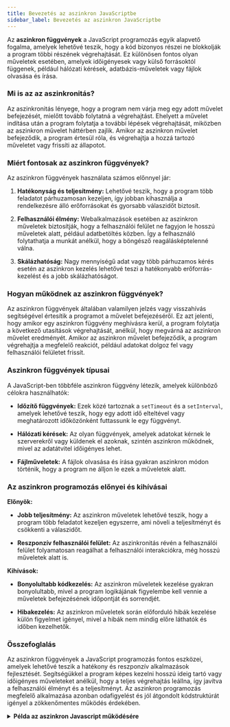 ```yaml
---
title: Bevezetés az aszinkron JavaScriptbe
sidebar_label: Bevezetés az aszinkron JavaScriptbe
---
```


Az **aszinkron függvények** a JavaScript programozás egyik alapvető fogalma, amelyek lehetővé teszik, hogy a kód bizonyos részei ne blokkolják a program többi részének végrehajtását. Ez különösen fontos olyan műveletek esetében, amelyek időigényesek vagy külső forrásoktól függenek, például hálózati kérések, adatbázis-műveletek vagy fájlok olvasása és írása.

### Mi is az az aszinkronitás?

Az aszinkronitás lényege, hogy a program nem várja meg egy adott művelet befejezését, mielőtt tovább folytatná a végrehajtást. Ehelyett a művelet indítása után a program folytatja a további lépések végrehajtását, miközben az aszinkron művelet háttérben zajlik. Amikor az aszinkron művelet befejeződik, a program értesül róla, és végrehajtja a hozzá tartozó műveletet vagy frissíti az állapotot.

### Miért fontosak az aszinkron függvények?

Az aszinkron függvények használata számos előnnyel jár:

1. **Hatékonyság és teljesítmény:** Lehetővé teszik, hogy a program több feladatot párhuzamosan kezeljen, így jobban kihasználja a rendelkezésre álló erőforrásokat és gyorsabb válaszidőt biztosít.

2. **Felhasználói élmény:** Webalkalmazások esetében az aszinkron műveletek biztosítják, hogy a felhasználói felület ne fagyjon le hosszú műveletek alatt, például adatbetöltés közben. Így a felhasználó folytathatja a munkát anélkül, hogy a böngésző reagálásképtelenné válna.

3. **Skálázhatóság:** Nagy mennyiségű adat vagy több párhuzamos kérés esetén az aszinkron kezelés lehetővé teszi a hatékonyabb erőforrás-kezelést és a jobb skálázhatóságot.

### Hogyan működnek az aszinkron függvények?

Az aszinkron függvények általában valamilyen jelzés vagy visszahívás segítségével értesítik a programot a művelet befejezéséről. Ez azt jelenti, hogy amikor egy aszinkron függvény meghívásra kerül, a program folytatja a következő utasítások végrehajtását, anélkül, hogy megvárná az aszinkron művelet eredményét. Amikor az aszinkron művelet befejeződik, a program végrehajtja a megfelelő reakciót, például adatokat dolgoz fel vagy felhasználói felületet frissít.

### Aszinkron függvények típusai

A JavaScript-ben többféle aszinkron függvény létezik, amelyek különböző célokra használhatók:

- **Időzítő függvények:** Ezek közé tartoznak a `setTimeout` és a `setInterval`, amelyek lehetővé teszik, hogy egy adott idő elteltével vagy meghatározott időközönként futtassunk le egy függvényt.
  
- **Hálózati kérések:** Az olyan függvények, amelyek adatokat kérnek le szerverekről vagy küldenek el azoknak, szintén aszinkron működnek, mivel az adatátvitel időigényes lehet.

- **Fájlműveletek:** A fájlok olvasása és írása gyakran aszinkron módon történik, hogy a program ne álljon le ezek a műveletek alatt.

### Az aszinkron programozás előnyei és kihívásai

**Előnyök:**

- **Jobb teljesítmény:** Az aszinkron műveletek lehetővé teszik, hogy a program több feladatot kezeljen egyszerre, ami növeli a teljesítményt és csökkenti a válaszidőt.
  
- **Reszponzív felhasználói felület:** Az aszinkronitás révén a felhasználói felület folyamatosan reagálhat a felhasználói interakciókra, még hosszú műveletek alatt is.

**Kihívások:**

- **Bonyolultabb kódkezelés:** Az aszinkron műveletek kezelése gyakran bonyolultabb, mivel a program logikájának figyelembe kell vennie a műveletek befejezésének időpontját és sorrendjét.
  
- **Hibakezelés:** Az aszinkron műveletek során előforduló hibák kezelése külön figyelmet igényel, mivel a hibák nem mindig előre láthatók és időben kezelhetők.

### Összefoglalás

Az aszinkron függvények a JavaScript programozás fontos eszközei, amelyek lehetővé teszik a hatékony és reszponzív alkalmazások fejlesztését. Segítségükkel a program képes kezelni hosszú ideig tartó vagy időigényes műveleteket anélkül, hogy a teljes végrehajtás leállna, így javítva a felhasználói élményt és a teljesítményt. Az aszinkron programozás megfelelő alkalmazása azonban odafigyelést és jól átgondolt kódstruktúrát igényel a zökkenőmentes működés érdekében.

<details className="dropdown-task">
  <summary><strong>Példa az aszinkron Javascript működésére</strong></summary>

#### Ez a weboldal négy különböző aszinkron működést demonstrál JavaScript segítségével:

  ```html
<!DOCTYPE html>
<html lang="hu">
<head>
    <meta charset="UTF-8">
    <title>Aszinkron Működés Demonstráció</title>
    <style>
        body {
            font-family: Arial, sans-serif;
            display: flex;
            flex-direction: column;
            align-items: center;
            gap: 40px;
            padding: 20px;
            background-color: #f0f0f0;
        }

        .container {
            width: 300px;
            padding: 20px;
            border: 2px solid #333;
            border-radius: 10px;
            background-color: #fff;
            text-align: center;
        }

        /* Számláló stílusa */
        #counter {
            font-size: 48px;
            margin-bottom: 20px;
        }

        /* Körök stílusa */
        .circles {
            display: flex;
            justify-content: center;
            gap: 20px;
            margin-bottom: 20px;
        }

        .circle {
            width: 50px;
            height: 50px;
            border-radius: 50%;
            background-color: #ccc;
        }

        /* Forgó négyzet stílusa */
        .rotating-container {
            position: relative;
            width: 200px;
            height: 200px;
            margin: 0 auto 20px auto;
            border: 2px dashed #666;
            border-radius: 50%;
        }

        .inner-box {
            position: absolute;
            width: 50px;
            height: 50px;
            background-color: #4CAF50;
            top: 0;
            left: 50%;
            transform: translateX(-50%);
            border-radius: 5px;
        }

        /* Visszaszámláló stílusa */
        #countdown {
            font-size: 36px;
            margin-bottom: 20px;
        }

        /* Gombok stílusa */
        button {
            padding: 10px 20px;
            font-size: 16px;
            cursor: pointer;
        }

        /* Animáció a forgó négyzethez */
        @keyframes rotate {
            from { transform: rotate(0deg) translateX(-50%); }
            to { transform: rotate(360deg) translateX(-50%); }
        }

        .rotating {
            animation: rotate 4s linear infinite;
        }

        /* 4. Villogó Szöveg Stílusa */
        .blinking-text {
            font-size: 24px;
            color: #333;
            margin-bottom: 20px;
            visibility: visible;
        }

        .hidden {
            visibility: hidden;
        }
    </style>
</head>
<body>

    <!-- 1. Számláló Négyzet -->
    <div class="container" id="counter-container">
        <div id="counter">0</div>
        <button id="counter-button">Indítás</button>
    </div>

    <!-- 2. Körök Váltakozása Négyzet -->
    <div class="container" id="circles-container">
        <div class="circles">
            <div class="circle" id="circle1"></div>
            <div class="circle" id="circle2"></div>
        </div>
        <button id="circles-button">Indítás</button>
    </div>

    <!-- 3. Forgó Négyzet -->
    <div class="container" id="rotating-container">
        <div class="rotating-container">
            <div class="inner-box" id="inner-box"></div>
        </div>
        <button id="rotating-button">Indítás</button>
    </div>

    <!-- 4. Villogó Szöveg -->
    <div class="container" id="blinking-container">
        <div class="blinking-text" id="blinking-text">Villogó Szöveg</div>
        <button id="blinking-button">Indítás</button>
    </div>

    <script>
        // 1. Számláló Implementációja
        (function() {
            let count = 0;
            let counterInterval = null;
            let counterTimeout = null;
            const counterDisplay = document.getElementById('counter');
            const counterButton = document.getElementById('counter-button');

            counterButton.addEventListener('click', function() {
                if (counterInterval === null) {
                    // Indítás: setInterval használata a számláló növelésére
                    counterInterval = setInterval(() => {
                        count += 1;
                        counterDisplay.textContent = count;
                    }, 1000);

                    // setTimeout használata egy egyszeri eseményhez (pl. 5 másodperc után)
                    counterTimeout = setTimeout(() => {
                        console.log('A számláló már 5 másodpercig fut.');
                    }, 5000); // 5 másodperc

                    counterButton.textContent = 'Megállítás';
                } else {
                    // Megállítás: clearInterval és clearTimeout használata
                    clearInterval(counterInterval);
                    clearTimeout(counterTimeout);
                    counterInterval = null;
                    counterTimeout = null;
                    counterButton.textContent = 'Indítás';
                }
            });
        })();

        // 2. Körök Váltakozása Implementációja
        (function() {
            let toggle = false;
            let circlesInterval = null;
            let circlesTimeout = null;
            const circle1 = document.getElementById('circle1');
            const circle2 = document.getElementById('circle2');
            const circlesButton = document.getElementById('circles-button');

            circlesButton.addEventListener('click', function() {
                if (circlesInterval === null) {
                    // Indítás: setInterval használata a körök váltogatására
                    circlesInterval = setInterval(() => {
                        toggle = !toggle;
                        if (toggle) {
                            circle1.style.backgroundColor = 'yellow';
                            circle2.style.backgroundColor = '#ccc';
                        } else {
                            circle1.style.backgroundColor = '#ccc';
                            circle2.style.backgroundColor = 'yellow';
                        }
                    }, 1000);

                    // setTimeout használata egy egyszeri eseményhez (pl. 5 másodperc után)
                    circlesTimeout = setTimeout(() => {
                        console.log('A körök már 5 másodpercig váltakoznak.');
                    }, 5000); // 5 másodperc

                    circlesButton.textContent = 'Megállítás';
                } else {
                    // Megállítás: clearInterval és clearTimeout használata
                    clearInterval(circlesInterval);
                    clearTimeout(circlesTimeout);
                    circlesInterval = null;
                    circlesTimeout = null;
                    // Visszaállítás alapállapotba
                    circle1.style.backgroundColor = '#ccc';
                    circle2.style.backgroundColor = '#ccc';
                    circlesButton.textContent = 'Indítás';
                }
            });
        })();

        // 3. Forgó Négyzet Implementációja
        (function() {
            const rotatingButton = document.getElementById('rotating-button');
            const innerBox = document.getElementById('inner-box');
            let isRotating = false;
            let rotateTimeout = null;

            rotatingButton.addEventListener('click', function() {
                if (!isRotating) {
                    // Indítás: CSS animáció hozzáadása
                    innerBox.classList.add('rotating');
                    isRotating = true;
                    rotatingButton.textContent = 'Megállítás';

                    // setTimeout használata egy egyszeri eseményhez (pl. 5 másodperc után)
                    rotateTimeout = setTimeout(() => {
                        console.log('A forgó négyzet már 5 másodpercig forog.');
                    }, 5000); // 5 másodperc
                } else {
                    // Megállítás: CSS animáció eltávolítása és clearTimeout használata
                    innerBox.classList.remove('rotating');
                    clearTimeout(rotateTimeout);
                    isRotating = false;
                    rotatingButton.textContent = 'Indítás';
                }
            });
        })();

        // 4. Villogó Szöveg Implementációja
        (function() {
            let blinkingInterval = null;
            let blinkingTimeout = null;
            const blinkingText = document.getElementById('blinking-text');
            const blinkingButton = document.getElementById('blinking-button');

            blinkingButton.addEventListener('click', function() {
                if (blinkingInterval === null) {
                    // Indítás: setInterval használata a szöveg villogtatására
                    blinkingInterval = setInterval(() => {
                        blinkingText.classList.toggle('hidden');
                    }, 500); // 0.5 másodperc

                    // setTimeout használata egy egyszeri eseményhez (pl. 5 másodperc után)
                    blinkingTimeout = setTimeout(() => {
                        console.log('A villogó szöveg már 5 másodpercig villog.');
                    }, 5000); // 5 másodperc

                    blinkingButton.textContent = 'Megállítás';
                } else {
                    // Megállítás: clearInterval és clearTimeout használata
                    clearInterval(blinkingInterval);
                    clearTimeout(blinkingTimeout);
                    blinkingInterval = null;
                    blinkingTimeout = null;
                    blinkingText.classList.remove('hidden');
                    blinkingButton.textContent = 'Indítás';
                }
            });
        })();
    </script>

</body>
</html>
  ```



#### Számláló Négyzet

- **setInterval**: Számláló növelése másodpercenként.
- **setTimeout**: 5 másodperc után konzol üzenet.
- **clearInterval & clearTimeout**: Gomb megnyomásával leállítható a számláló és a timeout.

#### Körök Váltakozása Négyzet

- **setInterval**: Körök színének váltogatása másodpercenként.
- **setTimeout**: 5 másodperc után konzol üzenet.
- **clearInterval & clearTimeout**: Gomb megnyomásával leállítható a váltakozás és a timeout, valamint visszaállíthatók a körök alap színei.

#### Forgó Négyzet

- **CSS Animáció (@keyframes)**: Belső négyzet folyamatos forgatása.
- **setTimeout**: 5 másodperc után konzol üzenet.
- **clearTimeout**: Gomb megnyomásával leállítható a forgás és a timeout.

#### Villogó Szöveg

- **setInterval**: Szöveg láthatóságának váltogatása fél másodpercenként.
- **setTimeout**: 5 másodperc után konzol üzenet.
- **clearInterval & clearTimeout**: Gomb megnyomásával leállítható a villogás és a timeout, valamint visszaállítható a szöveg láthatósága.

Ez a struktúra jól szemlélteti a JavaScript aszinkron működésének alapjait.

</details>


